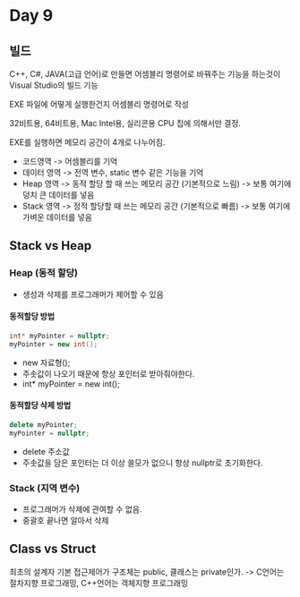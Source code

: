﻿# Day 9
## 빌드

C++, C#, JAVA(고급 언어)로 만들면 어셈블리 명령어로 바꿔주는 기능을 하는것이 Visual Studio의 빌드 기능

EXE 파일에 어떻게 실행한건지 어셈블리 명령어로 작성

32비트용, 64비트용, Mac Intel용, 실리콘용
CPU 칩에 의해서만 결정.

EXE를 실행하면 메모리 공간이 4개로 나누어짐.

- 코드영역 -> 어셈블리를 기억
- 데이터 영역 -> 전역 변수, static 변수 같은 기능을 기억
- Heap 영역 
	-> 동적 할당 할 때 쓰는 메모리 공간 (기본적으로 느림)
	-> 보통 여기에 덩치 큰 데이터를 넣음
- Stack 영역 
	-> 정적 할당할 때 쓰는 메모리 공간 (기본적으로 빠름)
	-> 보통 여기에 가벼운 데이터를 넣음

## Stack vs Heap

### Heap (동적 할당)
- 생성과 삭제를 프로그래머가 제어할 수 있음

#### 동적할당 방법
``` cpp
int* myPointer = nullptr;
myPointer = new int();
```
- new 자료형();
- 주솟값이 나오기 때문에 항상 포인터로 받아줘야한다.
- int* myPointer = new int();
#### 동적할당 삭제 방법
``` cpp
delete myPointer;
myPointer = nullptr;
```
- delete 주소값
- 주솟값을 담은 포인터는 더 이상 쓸모가 없으니 항상 nullptr로 초기화한다.

### Stack (지역 변수)
- 프로그래머가 삭제에 관여할 수 없음.
- 중괄호 끝나면 알아서 삭제

## Class vs Struct

최초의 설계자
기본 접근제어가 구조체는 public, 클래스는 private인가.
 -> C언어는 절차지향 프로그래밍, C++언어는 객체지향 프로그래밍


